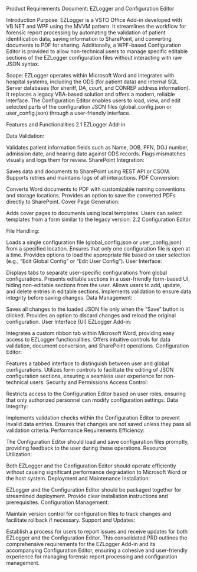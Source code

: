 Product Requirements Document: EZLogger and Configuration Editor

Introduction
Purpose: EZLogger is a VSTO Office Add-in developed with VB.NET and WPF using the MVVM pattern. It streamlines the workflow for forensic report processing by automating the validation of patient identification data, saving information to SharePoint, and converting documents to PDF for sharing. Additionally, a WPF-based Configuration Editor is provided to allow non-technical users to manage specific editable sections of the EZLogger configuration files without interacting with raw JSON syntax.

Scope: EZLogger operates within Microsoft Word and integrates with hospital systems, including the ODS (for patient data) and internal SQL Server databases (for sheriff, DA, court, and CONREP address information). It replaces a legacy VBA-based solution and offers a modern, reliable interface. The Configuration Editor enables users to load, view, and edit selected parts of the configuration JSON files (global_config.json or user_config.json) through a user-friendly interface.

Features and Functionalities
2.1 EZLogger Add-in

Data Validation:

Validates patient information fields such as Name, DOB, PFN, DOJ number, admission date, and hearing date against ODS records.
Flags mismatches visually and logs them for review.
SharePoint Integration:

Saves data and documents to SharePoint using REST API or CSOM.
Supports retries and maintains logs of all interactions.
PDF Conversion:

Converts Word documents to PDF with customizable naming conventions and storage locations.
Provides an option to save the converted PDFs directly to SharePoint.
Cover Page Generation:

Adds cover pages to documents using local templates.
Users can select templates from a form similar to the legacy version.
2.2 Configuration Editor

File Handling:

Loads a single configuration file (global_config.json or user_config.json) from a specified location.
Ensures that only one configuration file is open at a time.
Provides options to load the appropriate file based on user selection (e.g., “Edit Global Config” or “Edit User Config”).
User Interface:

Displays tabs to separate user-specific configurations from global configurations.
Presents editable sections in a user-friendly form-based UI, hiding non-editable sections from the user.
Allows users to add, update, and delete entries in editable sections.
Implements validation to ensure data integrity before saving changes.
Data Management:

Saves all changes to the loaded JSON file only when the “Save” button is clicked.
Provides an option to discard changes and reload the original configuration.
User Interface (UI)
EZLogger Add-in:

Integrates a custom ribbon tab within Microsoft Word, providing easy access to EZLogger functionalities.
Offers intuitive controls for data validation, document conversion, and SharePoint operations.
Configuration Editor:

Features a tabbed interface to distinguish between user and global configurations.
Utilizes form controls to facilitate the editing of JSON configuration sections, ensuring a seamless user experience for non-technical users.
Security and Permissions
Access Control:

Restricts access to the Configuration Editor based on user roles, ensuring that only authorized personnel can modify configuration settings.
Data Integrity:

Implements validation checks within the Configuration Editor to prevent invalid data entries.
Ensures that changes are not saved unless they pass all validation criteria.
Performance Requirements
Efficiency:

The Configuration Editor should load and save configuration files promptly, providing feedback to the user during these operations.
Resource Utilization:

Both EZLogger and the Configuration Editor should operate efficiently without causing significant performance degradation to Microsoft Word or the host system.
Deployment and Maintenance
Installation:

EZLogger and the Configuration Editor should be packaged together for streamlined deployment.
Provide clear installation instructions and prerequisites.
Configuration Management:

Maintain version control for configuration files to track changes and facilitate rollback if necessary.
Support and Updates:

Establish a process for users to report issues and receive updates for both EZLogger and the Configuration Editor.
This consolidated PRD outlines the comprehensive requirements for the EZLogger Add-in and its accompanying Configuration Editor, ensuring a cohesive and user-friendly experience for managing forensic report processing and configuration management.
